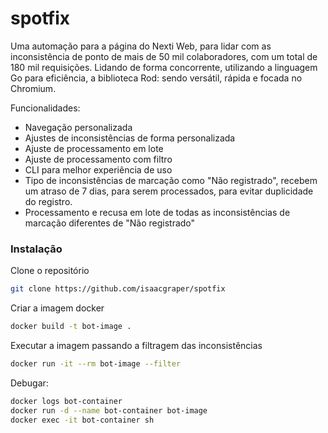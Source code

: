 # spotfix

Uma automação para a página do Nexti Web, para lidar com as inconsistência de ponto de mais de 50 mil colaboradores, com um total de 180 mil requisições. Lidando de forma concorrente, utilizando a linguagem Go para eficiência, a biblioteca Rod: sendo versátil, rápida e focada no Chromium. 

Funcionalidades:

- Navegação personalizada
- Ajustes de inconsistências de forma personalizada
- Ajuste de processamento em lote
- Ajuste de processamento com filtro
- CLI para melhor experiência de uso
- Tipo de inconsistências de marcação como "Não registrado", recebem um atraso de 7 dias, para serem processados, para evitar duplicidade do registro.
- Processamento e recusa em lote de todas as inconsistências de marcação diferentes de "Não registrado"

### Instalação

Clone o repositório
```bash
git clone https://github.com/isaacgraper/spotfix
```

Criar a imagem docker
```bash
docker build -t bot-image .
```

Executar a imagem passando a filtragem das inconsistências
```bash
docker run -it --rm bot-image --filter
```

Debugar:
```bash
docker logs bot-container
docker run -d --name bot-container bot-image 
docker exec -it bot-container sh
```




